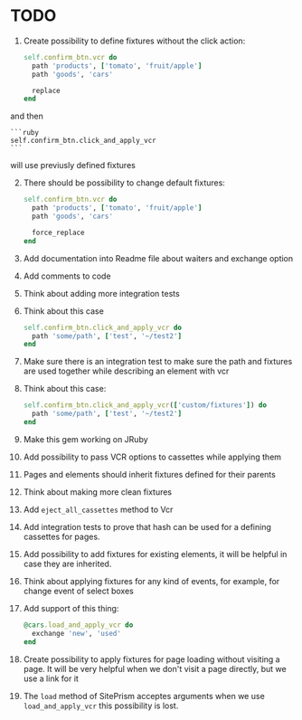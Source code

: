 # TODO

1. Create possibility to define fixtures without the click action:

    ```ruby
    self.confirm_btn.vcr do
      path 'products', ['tomato', 'fruit/apple']
      path 'goods', 'cars'

      replace
    end
    ```

  and then

    ```ruby
    self.confirm_btn.click_and_apply_vcr
    ```

  will use previusly defined fixtures

2. There should be possibility to change default fixtures:

    ```ruby
    self.confirm_btn.vcr do
      path 'products', ['tomato', 'fruit/apple']
      path 'goods', 'cars'

      force_replace
    end
    ```

3. Add documentation into Readme file about waiters and exchange option
4. Add comments to code
5. Think about adding more integration tests
6. Think about this case

    ```ruby
    self.confirm_btn.click_and_apply_vcr do
      path 'some/path', ['test', '~/test2']
    end
    ```
7. Make sure there is an integration test to make sure the path and fixtures are used together while describing an element with vcr
8. Think about this case:

    ```ruby
    self.confirm_btn.click_and_apply_vcr(['custom/fixtures']) do
      path 'some/path', ['test', '~/test2']
    end
    ```
9. Make this gem working on JRuby
10. Add possibility to pass VCR options to cassettes while applying them
11. Pages and elements should inherit fixtures defined for their parents
12. Think about making more clean fixtures
13. Add ``eject_all_cassettes`` method to Vcr
14. Add integration tests to prove that hash can be used for a defining cassettes for pages.
15. Add possibility to add fixtures for existing elements, it will be helpful in case they are inherited.
16. Think about applying fixtures for any kind of events, for example, for change event of select boxes
17. Add support of this thing:

    ```ruby
    @cars.load_and_apply_vcr do
      exchange 'new', 'used'
    end
    ```

18. Create possibility to apply fixtures for page loading without visiting a page. It will be very helpful when we don't visit a page directly, but we use a link for it
19. The `load` method of SitePrism acceptes arguments when we use `load_and_apply_vcr` this possibility is lost.
